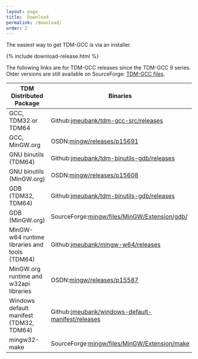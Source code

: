 ```yaml
---
layout: page
title:  Download
permalink: /download/
order: 2
---
```


The easiest way to get TDM-GCC is via an installer.

{% include download-release.html %}

<p />

The following links are for TDM-GCC releases since the TDM-GCC 9 series. Older
versions are still available on SourceForge:
[TDM-GCC files](https://sourceforge.net/projects/tdm-gcc/files/).

<table>
  <thead>
    <tr>
      <th>TDM Distributed Package</th>
      <th>Binaries</th>
      <th>Sources</th>
    </tr>
  </thead>
  <tbody>
    <tr>
      <td>GCC, TDM32 or TDM64</td>
      <td>
        Github:<a href="https://github.com/jmeubank/tdm-gcc-src/releases">jmeubank/tdm-gcc-src/releases</a>
      </td>
      <td>
        Github:<a href="https://github.com/jmeubank/tdm-gcc-src/tree/tdm-patches.public">jmeubank/tdm-gcc-src/tree/tdm-patches.public</a>
      </td>
    </tr>
    <tr>
      <td>GCC, MinGW.org</td>
      <td>
        OSDN:<a href="https://osdn.net/projects/mingw/releases/p15691">mingw/releases/p15691</a>
      </td>
      <td>
        OSDN:<a href="https://osdn.net/projects/mingw/releases/p15691">mingw/releases/p15691</a>
      </td>
    </tr>
    <tr>
      <td>GNU binutils (TDM64)</td>
      <td>
        Github:<a href="https://github.com/jmeubank/tdm-binutils-gdb/releases">jmeubank/tdm-binutils-gdb/releases</a>
      </td>
      <td>
        Github:<a href="https://github.com/jmeubank/tdm-binutils-gdb/tree/tdm-patches-binutils.public">jmeubank/tdm-binutils-gdb/tree/tdm-patches-binutils.public</a>
      </td>
    </tr>
    <tr>
      <td>GNU binutils (MinGW.org)</td>
      <td>
        OSDN:<a href="https://osdn.net/projects/mingw/releases/p15608">mingw/releases/p15608</a>
      </td>
      <td>
        OSDN:<a href="https://osdn.net/projects/mingw/releases/p15608">mingw/releases/p15608</a>
      </td>
    </tr>
    <tr>
      <td>GDB (TDM32, TDM64)</td>
      <td>
        Github:<a href="https://github.com/jmeubank/tdm-binutils-gdb/releases">jmeubank/tdm-binutils-gdb/releases</a>
      </td>
      <td>
        Github:<a href="https://github.com/jmeubank/tdm-binutils-gdb/tree/tdm-patches-gdb.public">jmeubank/tdm-binutils-gdb/tree/tdm-patches-gdb.public</a>
      </td>
    </tr>
    <tr>
      <td>GDB (MinGW.org)</td>
      <td>
        SourceForge:<a href="https://sourceforge.net/projects/mingw/files/MinGW/Extension/gdb/">mingw/files/MinGW/Extension/gdb/</a>
      </td>
      <td>
        SourceForge:<a href="https://sourceforge.net/projects/mingw/files/MinGW/Extension/gdb/">mingw/files/MinGW/Extension/gdb/</a>
      </td>
    </tr>
    <tr>
      <td>MinGW-w64 runtime libraries and tools (TDM64)</td>
      <td>
        Github:<a href="https://github.com/jmeubank/mingw-w64/releases">jmeubank/mingw-w64/releases</a>
      </td>
      <td>
        Github:<a href="https://github.com/jmeubank/mingw-w64/tree/v7.x.public">jmeubank/mingw-w64/tree/v7.x.public</a>
      </td>
    </tr>
    <tr>
      <td>MinGW.org runtime and w32api libraries</td>
      <td>
        OSDN:<a href="https://osdn.net/projects/mingw/releases/p15587">mingw/releases/p15587</a>
      </td>
      <td>
        OSDN:<a href="https://osdn.net/projects/mingw/releases/p15587">mingw/releases/p15587</a>
      </td>
    </tr>
    <tr>
      <td>Windows default manifest (TDM32, TDM64)</td>
      <td>
        Github:<a href="https://github.com/jmeubank/windows-default-manifest/releases">jmeubank/windows-default-manifest/releases</a>
      </td>
      <td>
        Sourceware.org:<a href="https://sourceware.org/git/?p=cygwin-apps/windows-default-manifest.git;a=tree">git/cygwin-apps/windows-default-manifest</a>
      </td>
    </tr>
    <tr>
      <td>mingw32-make</td>
      <td>
        SourceForge:<a href="https://sourceforge.net/projects/mingw/files/MinGW/Extension/make/">mingw/files/MinGW/Extension/make</a>
      </td>
      <td>
        SourceForge:<a href="https://sourceforge.net/projects/mingw/files/MinGW/Extension/make/">mingw/files/MinGW/Extension/make</a>
      </td>
    </tr>
  </tbody>
</table>
